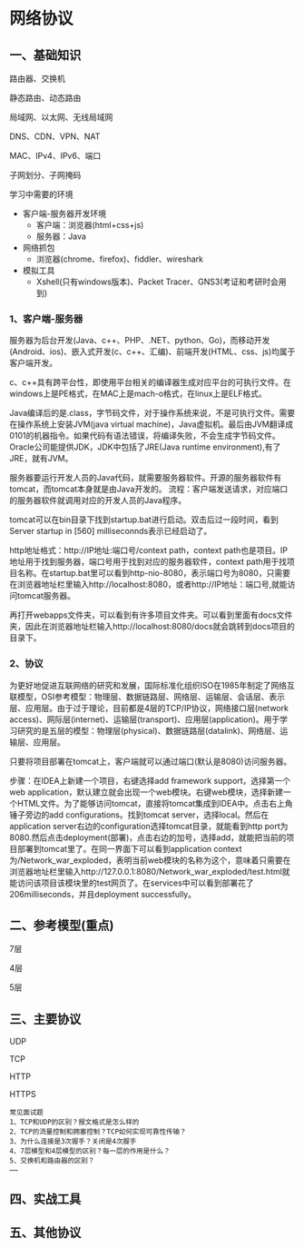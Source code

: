 # 网络协议

## 一、基础知识

路由器、交换机

静态路由、动态路由

局域网、以太网、无线局域网

DNS、CDN、VPN、NAT

MAC、IPv4、IPv6、端口

子网划分、子网掩码



学习中需要的环境

* 客户端-服务器开发环境
  * 客户端：浏览器(html+css+js)
  * 服务器：Java
* 网络抓包
  * 浏览器(chrome、firefox)、fiddler、wireshark
* 模拟工具
  * Xshell(只有windows版本)、Packet Tracer、GNS3(考证和考研时会用到)



### 1、客户端-服务器

服务器为后台开发(Java、c++、PHP、.NET、python、Go)，而移动开发(Android、ios)、嵌入式开发(c、c++、汇编)、前端开发(HTML、css、js)均属于客户端开发。

c、c++具有跨平台性，即使用平台相关的编译器生成对应平台的可执行文件。在windows上是PE格式，在MAC上是mach-o格式，在linux上是ELF格式。

Java编译后的是.class，字节码文件，对于操作系统来说，不是可执行文件。需要在操作系统上安装JVM(java virtual machine)，Java虚拟机。最后由JVM翻译成0101的机器指令。如果代码有语法错误，将编译失败，不会生成字节码文件。Oracle公司能提供JDK，JDK中包括了JRE(Java runtime environment),有了JRE，就有JVM。

服务器要运行开发人员的Java代码，就需要服务器软件。开源的服务器软件有tomcat，而tomcat本身就是由Java开发的。 流程：客户端发送请求，对应端口的服务器软件就调用对应的开发人员的Java程序。

tomcat可以在bin目录下找到startup.bat进行启动。双击后过一段时间，看到Server startup in [560] milliseconnds表示已经启动了。

http地址格式：http://IP地址:端口号/context path，context path也是项目。IP地址用于找到服务器，端口号用于找到对应的服务器软件，context path用于找项目名称。在startup.bat里可以看到http-nio-8080，表示端口号为8080，只需要在浏览器地址栏里输入http://localhost:8080，或者http://IP地址：端口号,就能访问tomcat服务器。

再打开webapps文件夹，可以看到有许多项目文件夹。可以看到里面有docs文件夹，因此在浏览器地址栏输入http://localhost:8080/docs就会跳转到docs项目的目录下。

### 2、协议

为更好地促进互联网络的研究和发展，国际标准化组织ISO在1985年制定了网络互联模型，OSI参考模型：物理层、数据链路层、网络层、运输层、会话层、表示层、应用层。由于过于理论，目前都是4层的TCP/IP协议，网络接口层(network access)、网际层(internet)、运输层(transport)、应用层(application)。用于学习研究的是五层的模型：物理层(physical)、数据链路层(datalink)、网络层、运输层、应用层。

只要将项目部署在tomcat上，客户端就可以通过端口(默认是8080)访问服务器。

步骤：在IDEA上新建一个项目，右键选择add framework support，选择第一个web application，默认建立就会出现一个web模块。右键web模块，选择新建一个HTML文件。为了能够访问tomcat，直接将tomcat集成到IDEA中。点击右上角锤子旁边的add configurations。找到tomcat server，选择local。然后在application server右边的configuration选择tomcat目录，就能看到http port为8080.然后点击deployment(部署)，点击右边的加号，选择add，就能把当前的项目部署到tomcat里了。在同一界面下可以看到application context为/Network_war_exploded，表明当前web模块的名称为这个，意味着只需要在浏览器地址栏里输入http://127.0.0.1:8080/Network_war_exploded/test.html就能访问该项目该模块里的test网页了。在services中可以看到部署花了206milliseconds，并且deployment successfully。

## 二、参考模型(重点)

7层

4层

5层





## 三、主要协议

UDP

TCP

HTTP

HTTPS



~~~
常见面试题
1、TCP和UDP的区别？报文格式是怎么样的
2、TCP的流量控制和拥塞控制？TCP如何实现可靠性传输？
3、为什么连接是3次握手？关闭是4次握手
4、7层模型和4层模型的区别？每一层的作用是什么？
5、交换机和路由器的区别？
……
~~~



## 四、实战工具





## 五、其他协议
